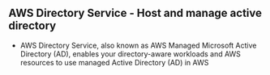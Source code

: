 ## AWS Directory Service - Host and manage active directory

- AWS Directory Service, also known as AWS Managed Microsoft Active Directory (AD), enables your directory-aware workloads and AWS resources to use managed Active Directory (AD) in AWS

